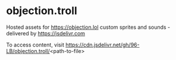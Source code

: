 # objection.troll
Hosted assets for https://objection.lol custom sprites and sounds - delivered by https://jsdelivr.com

To access content, visit https://cdn.jsdelivr.net/gh/96-LB/objection.troll/<path-to-file\>

